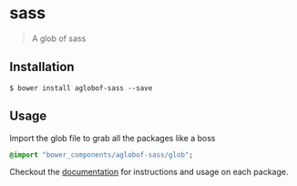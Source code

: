 # sass
> A glob of sass

## Installation

```shell
$ bower install aglobof-sass --save
```

## Usage

Import the glob file to grab all the packages like a boss

```sass
@import "bower_components/aglobof-sass/glob";
```

Checkout the [documentation](http://aglobof.github.io) for instructions and usage on each package. 
